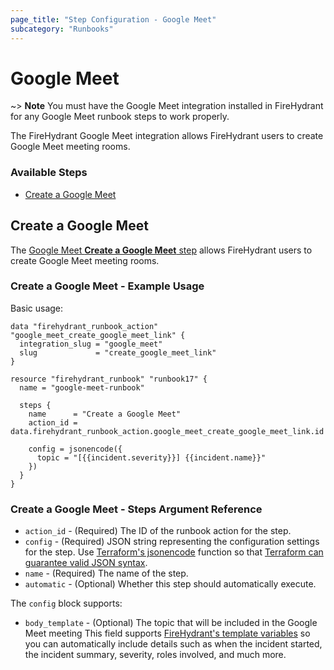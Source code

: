 ```yaml
---
page_title: "Step Configuration - Google Meet"
subcategory: "Runbooks"
---
```


# Google Meet

~> **Note** You must have the Google Meet integration installed in FireHydrant
for any Google Meet runbook steps to work properly.

The FireHydrant Google Meet integration allows FireHydrant users to create Google 
Meet meeting rooms.

### Available Steps

* [Create a Google Meet](#create-a-google-meet)

## Create a Google Meet

The [Google Meet **Create a Google Meet** step](https://support.firehydrant.com/hc/en-us/articles/360061049852-Integrating-with-Google-Meet)
allows FireHydrant users to create Google Meet meeting rooms.

### Create a Google Meet - Example Usage

Basic usage:
```hcl
data "firehydrant_runbook_action" "google_meet_create_google_meet_link" {
  integration_slug = "google_meet"
  slug             = "create_google_meet_link"
}

resource "firehydrant_runbook" "runbook17" {
  name = "google-meet-runbook"

  steps {
    name      = "Create a Google Meet"
    action_id = data.firehydrant_runbook_action.google_meet_create_google_meet_link.id

    config = jsonencode({
      topic = "[{{incident.severity}}] {{incident.name}}"
    })
  }
}
```

### Create a Google Meet - Steps Argument Reference

* `action_id` - (Required) The ID of the runbook action for the step.
* `config` - (Required) JSON string representing the configuration settings for the step.
  Use [Terraform's jsonencode](https://www.terraform.io/language/functions/jsonencode)
  function so that [Terraform can guarantee valid JSON syntax](https://www.terraform.io/language/expressions/strings#generating-json-or-yaml).
* `name` - (Required) The name of the step.
* `automatic` - (Optional) Whether this step should automatically execute.

The `config` block supports:

* `body_template` - (Optional) The topic that will be included in the Google Meet meeting
  This field supports [FireHydrant's template variables](https://support.firehydrant.com/hc/en-us/articles/4409136426004-Using-template-variables-in-Runbooks)
  so you can automatically include details such as when the incident started, the incident summary, severity, roles involved, and much more.
